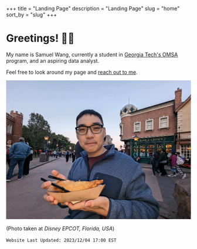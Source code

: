 +++
title = "Landing Page"
description = "Landing Page"
slug = "home"
sort_by = "slug"
+++

# Greetings! 🤜🤛

My name is Samuel Wang, currently a student in [Georgia Tech's OMSA](https://pe.gatech.edu/degrees/analytics) program, and an aspiring data analyst.

Feel free to look around my page and [reach out to me](./contact/).

![](./disney.jpg)

(Photo taken at _Disney EPCOT, Florida, USA_)

`Website Last Updated: 2023/12/04 17:00 EST`
